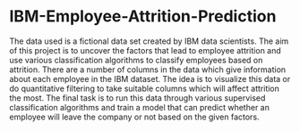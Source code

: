 # IBM-Employee-Attrition-Prediction

The data used is a fictional data set created by IBM data scientists. The aim of this project is to uncover the factors that lead to employee attrition and use various classification algorithms to classify employees based on attrition. There are a number of columns in the data which give information about each employee in the IBM dataset. The idea is to visualize this data or do quantitative filtering to take suitable columns which will affect attrition the most. The final task is to run this data through various supervised classification algorithms and train a model that can predict whether an employee will leave the company or not based on the given factors.
